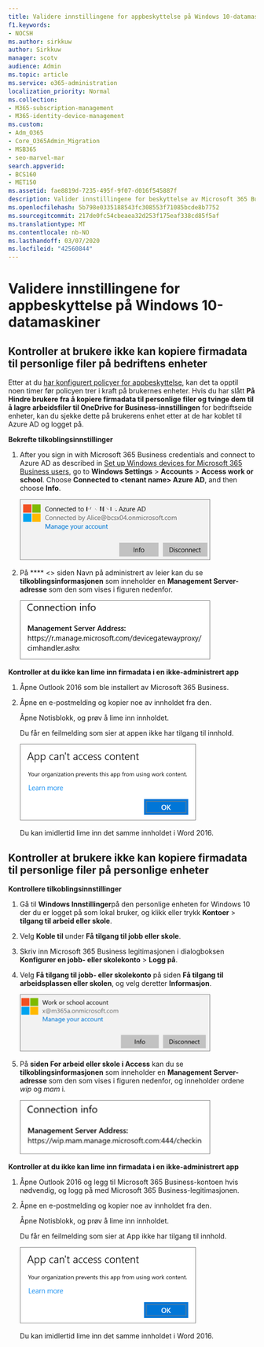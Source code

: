 ```yaml
---
title: Validere innstillingene for appbeskyttelse på Windows 10-datamaskiner
f1.keywords:
- NOCSH
ms.author: sirkkuw
author: Sirkkuw
manager: scotv
audience: Admin
ms.topic: article
ms.service: o365-administration
localization_priority: Normal
ms.collection:
- M365-subscription-management
- M365-identity-device-management
ms.custom:
- Adm_O365
- Core_O365Admin_Migration
- MSB365
- seo-marvel-mar
search.appverid:
- BCS160
- MET150
ms.assetid: fae8819d-7235-495f-9f07-d016f545887f
description: Valider innstillingene for beskyttelse av Microsoft 365 Business-apper på Windows 10-enheter, og kontroller at brukere ikke kan kopiere firmadata til personlige filer eller ikke-administrerte apper.
ms.openlocfilehash: 5b798e0335188543fc308553f71085bcde8b7752
ms.sourcegitcommit: 217de0fc54cbeaea32d253f175eaf338cd85f5af
ms.translationtype: MT
ms.contentlocale: nb-NO
ms.lasthandoff: 03/07/2020
ms.locfileid: "42560844"
---
```

# <a name="validate-app-protection-settings-on-windows-10-pcs"></a>Validere innstillingene for appbeskyttelse på Windows 10-datamaskiner

## <a name="verify-that-users-cannot-copy-company-data-to-personal-files-on-corporate-devices"></a>Kontroller at brukere ikke kan kopiere firmadata til personlige filer på bedriftens enheter

Etter at du [har konfigurert policyer for appbeskyttelse](protection-settings-for-windows-10-devices.md), kan det ta opptil noen timer før policyen trer i kraft på brukernes enheter. Hvis du har slått **På** **Hindre brukere fra å kopiere firmadata til personlige filer og tvinge dem til å lagre arbeidsfiler til OneDrive for Business-innstillingen** for bedriftseide enheter, kan du sjekke dette på brukerens enhet etter at de har koblet til Azure AD og logget på. 
  
 **Bekrefte tilkoblingsinnstillinger**
  
1. After you sign in with Microsoft 365 Business credentials and connect to Azure AD as described in [Set up Windows devices for Microsoft 365 Business users](set-up-windows-devices.md), go to **Windows Settings** \> **Accounts** \> **Access work or school**. Choose **Connected to \<tenant name\> Azure AD**, and then choose **Info**.
    
    ![Click or tap Info on the Connected to Azure AD dialog.](../media/a36ede2b-d1a0-4d4e-8ea7-af39b4b63890.png)
  
2. På **** \<\> siden Navn på administrert av leier kan du se **tilkoblingsinformasjonen** som inneholder en **Management Server-adresse** som den som vises i figuren nedenfor. 
    
    ![Managed by page shows connection info of the device manager URL.](../media/47515a8e-2d0c-4bea-99f0-6b2545b88a11.png)
  
 **Kontroller at du ikke kan lime inn firmadata i en ikke-administrert app**
  
1. Åpne Outlook 2016 som ble installert av Microsoft 365 Business.
    
2. Åpne en e-postmelding og kopier noe av innholdet fra den.
    
    Åpne Notisblokk, og prøv å lime inn innholdet.
    
    Du får en feilmelding som sier at appen ikke har tilgang til innhold.
    
    ![A dialog that states app can't access content when you paste into an unmanaged app.](../media/5e82b154-cf2f-43c8-ae80-b45d8ad80e56.png)
  
    Du kan imidlertid lime inn det samme innholdet i Word 2016.
    
## <a name="verify-that-users-cannot-copy-company-data-to-personal-files-on-personal-devices"></a>Kontroller at brukere ikke kan kopiere firmadata til personlige filer på personlige enheter

 **Kontrollere tilkoblingsinnstillinger**
  
1. Gå til **Windows Innstillinger**på den personlige enheten for Windows 10 der du er logget på som lokal bruker, og klikk eller trykk **Kontoer** \> **tilgang til arbeid eller skole**.
    
2. Velg **Koble til** under **Få tilgang til jobb eller skole**.
    
3. Skriv inn Microsoft 365 Business legitimasjonen i dialogboksen **Konfigurer en jobb- eller skolekonto** \> **Logg på**.
    
4. Velg **Få tilgang til jobb- eller skolekonto** på siden **Få tilgang til arbeidsplassen eller skolen**, og velg deretter **Informasjon**.
    
    ![Klikk eller trykk på Informasjon i dialogboksen Jobb- eller skolekonto.](../media/63bd8b32-cb32-4afa-8ce0-6070ac403abc.png)
  
5. På **siden For arbeid eller skole i Access** kan du se **tilkoblingsinformasjonen** som inneholder en **Management Server-adresse** som den som vises i figuren nedenfor, og inneholder ordene *wip* og *mam* i. 
    
    ![Managed by page shows connection info URL that includes the words mam and wpi.](../media/abd4eaf4-44fa-4538-a3e8-1e0d331dfe1e.png)
  
 **Kontroller at du ikke kan lime inn firmadata i en ikke-administrert app**
  
1. Åpne Outlook 2016 og legg til Microsoft 365 Business-kontoen hvis nødvendig, og logg på med Microsoft 365 Business-legitimasjonen.
    
2. Åpne en e-postmelding og kopier noe av innholdet fra den.
    
    Åpne Notisblokk, og prøv å lime inn innholdet.
    
    Du får en feilmelding som sier at App ikke har tilgang til innhold.
    
    ![A dialog that states app can't access content when you paste into an unmanaged app.](../media/5e82b154-cf2f-43c8-ae80-b45d8ad80e56.png)
  
    Du kan imidlertid lime inn det samme innholdet i Word 2016.
    

